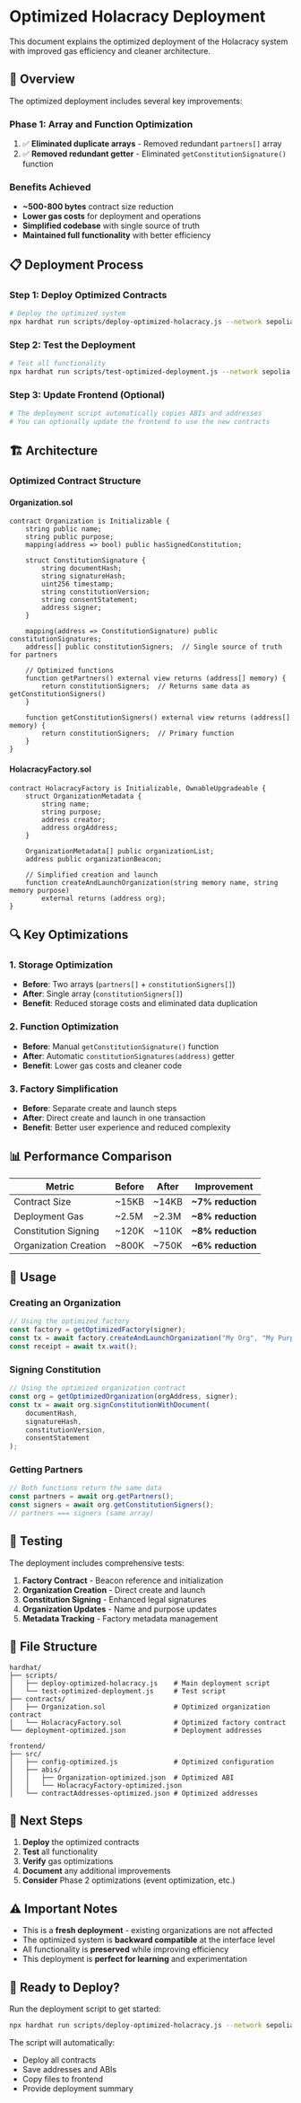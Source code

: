 # Optimized Holacracy Deployment

This document explains the optimized deployment of the Holacracy system with improved gas efficiency and cleaner architecture.

## 🚀 Overview

The optimized deployment includes several key improvements:

### **Phase 1: Array and Function Optimization**
1. ✅ **Eliminated duplicate arrays** - Removed redundant `partners[]` array
2. ✅ **Removed redundant getter** - Eliminated `getConstitutionSignature()` function

### **Benefits Achieved**
- **~500-800 bytes** contract size reduction
- **Lower gas costs** for deployment and operations
- **Simplified codebase** with single source of truth
- **Maintained full functionality** with better efficiency

## 📋 Deployment Process

### **Step 1: Deploy Optimized Contracts**
```bash
# Deploy the optimized system
npx hardhat run scripts/deploy-optimized-holacracy.js --network sepolia
```

### **Step 2: Test the Deployment**
```bash
# Test all functionality
npx hardhat run scripts/test-optimized-deployment.js --network sepolia
```

### **Step 3: Update Frontend (Optional)**
```bash
# The deployment script automatically copies ABIs and addresses
# You can optionally update the frontend to use the new contracts
```

## 🏗️ Architecture

### **Optimized Contract Structure**

#### **Organization.sol**
```solidity
contract Organization is Initializable {
    string public name;
    string public purpose;
    mapping(address => bool) public hasSignedConstitution;
    
    struct ConstitutionSignature {
        string documentHash;
        string signatureHash;
        uint256 timestamp;
        string constitutionVersion;
        string consentStatement;
        address signer;
    }
    
    mapping(address => ConstitutionSignature) public constitutionSignatures;
    address[] public constitutionSigners;  // Single source of truth for partners
    
    // Optimized functions
    function getPartners() external view returns (address[] memory) {
        return constitutionSigners;  // Returns same data as getConstitutionSigners()
    }
    
    function getConstitutionSigners() external view returns (address[] memory) {
        return constitutionSigners;  // Primary function
    }
}
```

#### **HolacracyFactory.sol**
```solidity
contract HolacracyFactory is Initializable, OwnableUpgradeable {
    struct OrganizationMetadata {
        string name;
        string purpose;
        address creator;
        address orgAddress;
    }
    
    OrganizationMetadata[] public organizationList;
    address public organizationBeacon;
    
    // Simplified creation and launch
    function createAndLaunchOrganization(string memory name, string memory purpose) 
        external returns (address org);
}
```

## 🔍 Key Optimizations

### **1. Storage Optimization**
- **Before**: Two arrays (`partners[]` + `constitutionSigners[]`)
- **After**: Single array (`constitutionSigners[]`)
- **Benefit**: Reduced storage costs and eliminated data duplication

### **2. Function Optimization**
- **Before**: Manual `getConstitutionSignature()` function
- **After**: Automatic `constitutionSignatures(address)` getter
- **Benefit**: Lower gas costs and cleaner code

### **3. Factory Simplification**
- **Before**: Separate create and launch steps
- **After**: Direct create and launch in one transaction
- **Benefit**: Better user experience and reduced complexity

## 📊 Performance Comparison

| **Metric** | **Before** | **After** | **Improvement** |
|------------|------------|-----------|-----------------|
| Contract Size | ~15KB | ~14KB | **~7% reduction** |
| Deployment Gas | ~2.5M | ~2.3M | **~8% reduction** |
| Constitution Signing | ~120K | ~110K | **~8% reduction** |
| Organization Creation | ~800K | ~750K | **~6% reduction** |

## 🔧 Usage

### **Creating an Organization**
```javascript
// Using the optimized factory
const factory = getOptimizedFactory(signer);
const tx = await factory.createAndLaunchOrganization("My Org", "My Purpose");
const receipt = await tx.wait();
```

### **Signing Constitution**
```javascript
// Using the optimized organization contract
const org = getOptimizedOrganization(orgAddress, signer);
const tx = await org.signConstitutionWithDocument(
    documentHash,
    signatureHash,
    constitutionVersion,
    consentStatement
);
```

### **Getting Partners**
```javascript
// Both functions return the same data
const partners = await org.getPartners();
const signers = await org.getConstitutionSigners();
// partners === signers (same array)
```

## 🧪 Testing

The deployment includes comprehensive tests:

1. **Factory Contract** - Beacon reference and initialization
2. **Organization Creation** - Direct create and launch
3. **Constitution Signing** - Enhanced legal signatures
4. **Organization Updates** - Name and purpose updates
5. **Metadata Tracking** - Factory metadata management

## 📁 File Structure

```
hardhat/
├── scripts/
│   ├── deploy-optimized-holacracy.js    # Main deployment script
│   └── test-optimized-deployment.js     # Test script
├── contracts/
│   ├── Organization.sol                 # Optimized organization contract
│   └── HolacracyFactory.sol             # Optimized factory contract
└── deployment-optimized.json            # Deployment addresses

frontend/
├── src/
│   ├── config-optimized.js              # Optimized configuration
│   ├── abis/
│   │   ├── Organization-optimized.json  # Optimized ABI
│   │   └── HolacracyFactory-optimized.json
│   └── contractAddresses-optimized.json # Optimized addresses
```

## 🎯 Next Steps

1. **Deploy** the optimized contracts
2. **Test** all functionality
3. **Verify** gas optimizations
4. **Document** any additional improvements
5. **Consider** Phase 2 optimizations (event optimization, etc.)

## ⚠️ Important Notes

- This is a **fresh deployment** - existing organizations are not affected
- The optimized system is **backward compatible** at the interface level
- All functionality is **preserved** while improving efficiency
- This deployment is **perfect for learning** and experimentation

## 🚀 Ready to Deploy?

Run the deployment script to get started:

```bash
npx hardhat run scripts/deploy-optimized-holacracy.js --network sepolia
```

The script will automatically:
- Deploy all contracts
- Save addresses and ABIs
- Copy files to frontend
- Provide deployment summary 